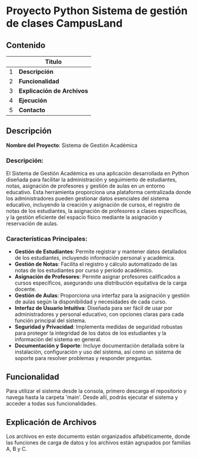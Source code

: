 # Proyecto Python Sistema de gestión  de clases CampusLand


## Contenido
|  | Titulo  |
|--|--|
| 1|**Descripción**| 
| 2| **Funcionalidad**|
| 3 | **Explicación de Archivos**|
| 4 | **Ejecución**|
| 5 |**Contacto**|

## Descripción
**Nombre del Proyecto**: Sistema de Gestión Académica

### **Descripción**:
 El Sistema de Gestión Académica es una aplicación desarrollada en Python diseñada para facilitar la administración y seguimiento de estudiantes, notas, asignación de profesores y gestión de aulas en un entorno educativo. Esta herramienta proporciona una plataforma centralizada donde los administradores pueden gestionar datos esenciales del sistema educativo, incluyendo la creación y asignación de cursos, el registro de notas de los estudiantes, la asignación de profesores a clases específicas, y la gestión eficiente del espacio físico mediante la asignación y reservación de aulas.

### **Características Principales**:

-   **Gestión de Estudiantes**: Permite registrar y mantener datos detallados de los estudiantes, incluyendo información personal y académica.
-   **Gestión de Notas**: Facilita el registro y cálculo automatizado de las notas de los estudiantes por curso y período académico.
-   **Asignación de Profesores**: Permite asignar profesores calificados a cursos específicos, asegurando una distribución equitativa de la carga docente.
-   **Gestión de Aulas**: Proporciona una interfaz para la asignación y gestión de aulas según la disponibilidad y necesidades de cada curso.
-   **Interfaz de Usuario Intuitiva**: Diseñada para ser fácil de usar por administradores y personal educativo, con opciones claras para cada función principal del sistema.
-   **Seguridad y Privacidad**: Implementa medidas de seguridad robustas para proteger la integridad de los datos de los estudiantes y la información del sistema en general.
-   **Documentación y Soporte**: Incluye documentación detallada sobre la instalación, configuración y uso del sistema, así como un sistema de soporte para resolver problemas y responder preguntas.
## Funcionalidad

Para utilizar el sistema desde la consola, primero descarga el repositorio y navega hasta la carpeta 'main'. Desde allí, podrás ejecutar el sistema y acceder a todas sus funcionalidades.

## Explicación de Archivos
Los archivos en este documento están organizados alfabéticamente, donde las funciones de carga de datos y los archivos están agrupados por familias A, B y C.



